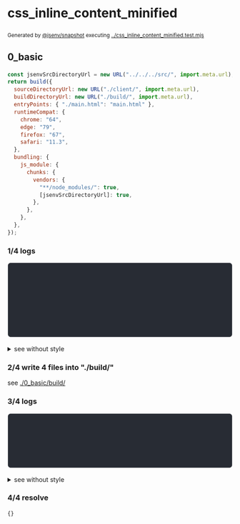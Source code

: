# css_inline_content_minified

<sub>
  Generated by <a href="https://github.com/jsenv/core/tree/main/packages/independent/snapshot">@jsenv/snapshot</a> executing <a href="../css_inline_content_minified.test.mjs">../css_inline_content_minified.test.mjs</a>
</sub>

## 0_basic

```js
const jsenvSrcDirectoryUrl = new URL("../../../src/", import.meta.url);
return build({
  sourceDirectoryUrl: new URL("./client/", import.meta.url),
  buildDirectoryUrl: new URL("./build/", import.meta.url),
  entryPoints: { "./main.html": "main.html" },
  runtimeCompat: {
    chrome: "64",
    edge: "79",
    firefox: "67",
    safari: "11.3",
  },
  bundling: {
    js_module: {
      chunks: {
        vendors: {
          "**/node_modules/": true,
          [jsenvSrcDirectoryUrl]: true,
        },
      },
    },
  },
});
```

### 1/4 logs

![img](0_basic/log_group.svg)

<details>
  <summary>see without style</summary>

```console

build "./main.html"
⠋ generate source graph
✔ generate source graph (done in <X> second)
⠋ bundle "js_module"
✔ bundle "js_module" (done in <X> second)
⠋ generate build graph
✔ generate build graph (done in <X> second)
⠋ write files in build directory

```

</details>


### 2/4 write 4 files into "./build/"

see [./0_basic/build/](./0_basic/build/)

### 3/4 logs

![img](0_basic/log_group_1.svg)

<details>
  <summary>see without style</summary>

```console
✔ write files in build directory (done in <X> second)
--- build files ---  
- html : 1 (5.7 kB / 26 %)
- js   : 2 (575 B / 3 %)
- other: 1 (15.7 kB / 71 %)
- total: 4 (22 kB / 100 %)
--------------------
```

</details>


### 4/4 resolve

```js
{}
```